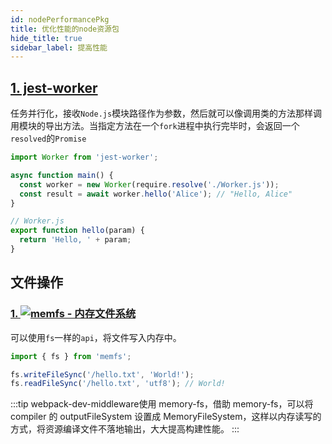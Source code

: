 ```yaml
---
id: nodePerformancePkg
title: 优化性能的node资源包
hide_title: true
sidebar_label: 提高性能
---
```


## [1. jest-worker](https://github.com/facebook/jest/tree/master/packages/jest-worker)

任务并行化，接收`Node.js`模块路径作为参数，然后就可以像调用类的方法那样调用模块的导出方法。当指定方法在一个`fork`进程中执行完毕时，会返回一个`resolved`的`Promise`

```javascript
import Worker from 'jest-worker';

async function main() {
  const worker = new Worker(require.resolve('./Worker.js'));
  const result = await worker.hello('Alice'); // "Hello, Alice"
}

// Worker.js
export function hello(param) {
  return 'Hello, ' + param;
}
```

## 文件操作

### [1. ![memfs - 内存文件系统](https://img.shields.io/github/stars/streamich/memfs?label=memfs&style=social)](https://github.com/streamich/memfs)

可以使用`fs`一样的`api`，将文件写入内存中。

```javascript
import { fs } from 'memfs';

fs.writeFileSync('/hello.txt', 'World!');
fs.readFileSync('/hello.txt', 'utf8'); // World!
```

:::tip
webpack-dev-middleware使用 memory-fs，借助 memory-fs，可以将 compiler 的 outputFileSystem 设置成 MemoryFileSystem，这样以内存读写的方式，将资源编译文件不落地输出，大大提高构建性能。
:::
